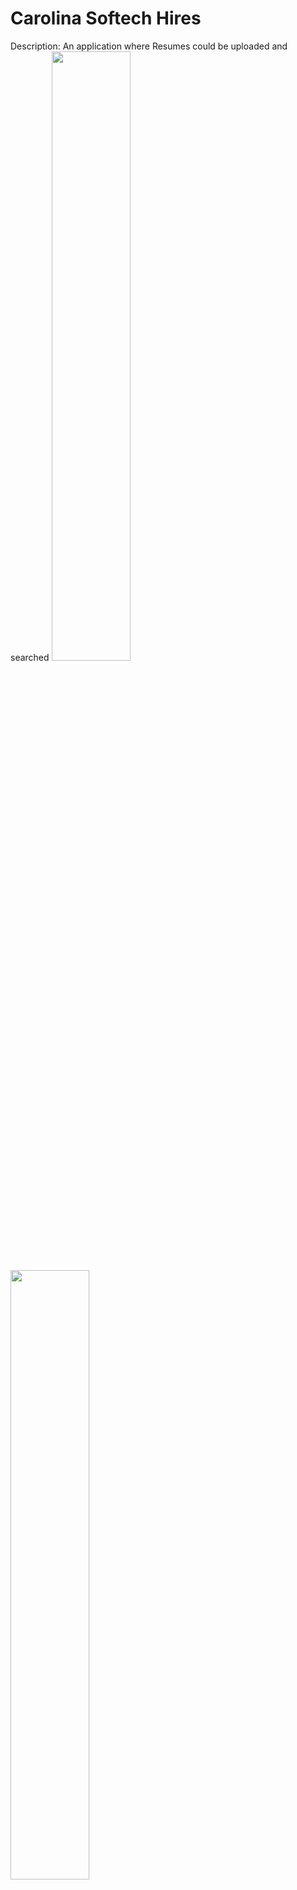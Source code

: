 # Carolina Softech Hires
 Description: An application where Resumes could be uploaded and searched
<img src="Homepage.png" width="50%" height="50%">
<img src="Job Seeker Profile.png" width="50%" height="50%">
<img src="Job search.png" width="50%" height="50%">

